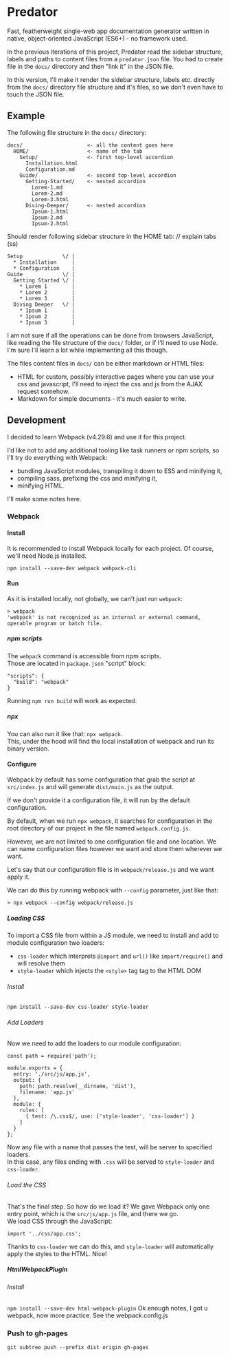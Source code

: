 # Predator
Fast, featherweight single-web app documentation generator written in native, object-oriented JavaScript (ES6+) - no framework used.   
     
In the previous iterations of this project, Predator read the sidebar structure, labels and paths to content files from a `predator.json` file. You had to create file in the `docs/` directory and then "link it" in the JSON file.   
    
In this version, I'll make it render the sidebar structure, labels etc. directly from the `docs/` directory file structure and it's files, so we don't even have to touch the JSON file.   

## Example
The following file structure in the `docs/` directory:
```
docs/                     <- all the content goes here        
  HOME/                   <- name of the tab
    Setup/                <- first top-level accordion
      Installation.html
      Configuration.md
    Guide/                <- second top-level accordion
      Getting-Started/    <- nested accordion
        Lorem-1.md
        Lorem-2.md
        Lorem-3.html
      Diving-Deeper/      <- nested accordion
        Ipsum-1.html
        Ipsum-2.md
        Ipsum-2.html
```
Should render following sidebar structure in the HOME tab: // explain tabs (ss)
```
Setup             \/ |
  * Installation     |
  * Configuration    |
Guide             \/ |
  Getting Started \/ |
    * Lorem 1        |
    * Lorem 2        |
    * Lorem 3        |
  Diving Deeper   \/ |
    * Ipsum 1        |
    * Ipsum 2        |
    * Ipsum 3        |
```

I am not sure if all the operations can be done from browsers JavaScript, like reading the file structure of the `docs/` folder, or if I'll need to use Node. I'm sure I'll learn a lot while implementing all this though.
   
The files content files in `docs/` can be either markdown or HTML files:
- HTML for custom, possibly interactive pages where you can use your css and javascript, I'll need to inject the css and js from the AJAX request somehow.
- Markdown for simple documents - it's much easier to write.




## Development
I decided to learn Webpack (v4.29.6) and use it for this project.   
   
I'd like not to add any additional tooling like task runners or npm scripts, so I'll try do everything with Webpack:
- bundling JavaScript modules, transpiling it down to ES5 and minifying it,
- compiling sass, prefixing the css and minifying it,
- minifying HTML.
   
I'll make some notes here.   

### Webpack

#### Install
It is recommended to install Webpack locally for each project. Of course, we'll need Node.js installed.
```
npm install --save-dev webpack webpack-cli
```

#### Run
As it is installed locally, not globally, we can't just run `webpack`:
```
> webpack
'webpack' is not recognized as an internal or external command,
operable program or batch file.
```

##### npm scripts
The `webpack` command is accessible from npm scripts.   
Those are located in `package.json` "script" block:
```
"scripts": {
  "build": "webpack"
}
```
Running `npm run build` will work as expected.

##### npx
You can also run it like that: `npx webpack`.   
This, under the hood will find the local installation of webpack and run its binary version.   


#### Configure
Webpack by default has some configuration that grab the script at `src/index.js` and will generate `dist/main.js` as the output.   

If we don't provide it a configuration file, it will run by the default configuration.   

By default, when we run `npx webpack`, it searches for configuration in the root directory of our project in the file named `webpack.config.js`.

However, we are not limited to one configuration file and one location. We can name configuration files however we want and store them wherever we want.

Let's say that our configuration file is in `webpack/release.js` and we want apply it.   

We can do this by running webpack with `--config` parameter, just like that:
```
> npx webpack --config webpack/release.js
```

##### Loading CSS
To import a CSS file from within a JS module, we need to install and add to module configuration two loaders:
- `css-loader` which interprets `@import` and `url()` like `import/require()` and will resolve them
- `style-loader` which injects the `<style>` tag tag to the HTML DOM

###### Install
```
npm install --save-dev css-loader style-loader
```

###### Add Loaders
Now we need to add the loaders to our module configuration:
```
const path = require('path');

module.exports = {
  entry: './src/js/app.js',
  output: {
    path: path.resolve(__dirname, 'dist'),
    filename: 'app.js'
  },
  module: {
    rules: [
      { test: /\.css$/, use: ['style-loader', 'css-loader'] }
    ]
  }
};
```

Now any file with a name that passes the test, will be server to specified loaders.   
In this case, any files ending with `.css` will be served to `style-loader` and `css-loader`.   

###### Load the CSS
That's the final step. So how do we load it? We gave Webpack only one entry point, which is the `src/js/app.js` file, and there we go.   
We load CSS through the JavaScript:
```
import '../css/app.css';
```
Thanks to `css-loader` we can do this, and `style-loader` will automatically apply the styles to the HTML. Nice!


##### HtmlWebpackPlugin

###### Install
`npm install --save-dev html-webpack-plugin`
Ok enough notes, I got u webpack, now more practice. See the webpack.config.js



### Push to gh-pages
```
git subtree push --prefix dist origin gh-pages
```